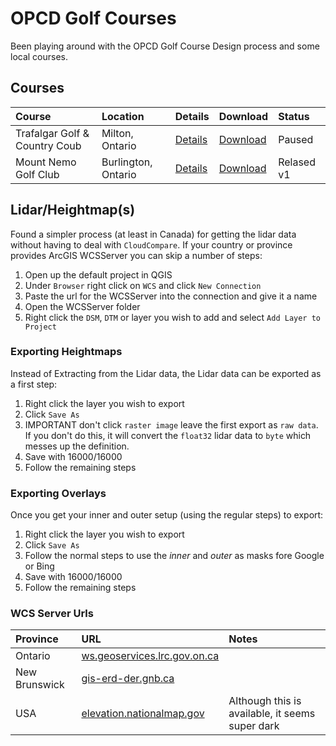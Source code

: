 # OPCD Golf Courses

Been playing around with the OPCD Golf Course Design process and some local courses.

## Courses

| Course | Location | Details | Download | Status |
| :--- | :--- | :--- | :--- | :--- |
| Trafalgar Golf & Country Coub | Milton, Ontario | [Details](/trafalgar.md) | [Download](https://1drv.ms/u/s!AqN33biz5OLCifBor9HbtDQybwbRBw?e=ygFUPl) | Paused |
| Mount Nemo Golf Club | Burlington, Ontario | [Details](/mount-nemo.md) | [Download]() | Relased v1 |

## Lidar/Heightmap(s)

Found a simpler process (at least in Canada) for getting the lidar data without having to deal with `CloudCompare`.  If your country or province provides ArcGIS WCSServer you can skip a number of steps:

1. Open up the default project in QGIS
2. Under `Browser` right click on `WCS` and click `New Connection`
3. Paste the url for the WCSServer into the connection and give it a name
4. Open the WCSServer folder
5. Right click the `DSM`, `DTM` or layer you wish to add and select `Add Layer to Project`

### Exporting Heightmaps

Instead of Extracting from the Lidar data, the Lidar data can be exported as a first step:

1. Right click the layer you wish to export
2. Click `Save As`
3. IMPORTANT don't click `raster image` leave the first export as `raw data`.  If you don't do this, it will convert the `float32` lidar data to `byte` which messes up the definition.
4. Save with 16000/16000
5. Follow the remaining steps

### Exporting Overlays 

Once you get your inner and outer setup (using the regular steps) to export:

1. Right click the layer you wish to export
2. Click `Save As`
3. Follow the normal steps to use the _inner_ and _outer_ as masks fore Google or Bing
4. Save with 16000/16000
5. Follow the remaining steps

### WCS Server Urls

| Province | URL | Notes |
| :-- | :-- | :-- |
| Ontario | [ws.geoservices.lrc.gov.on.ca](https://ws.geoservices.lrc.gov.on.ca/arcgis5/services/Elevation/Ontario_DTM_LidarDerived/ImageServer/WCSServer) | |
| New Brunswick | [gis-erd-der.gnb.ca](https://gis-erd-der.gnb.ca/server/services/LidarProducts/DSM/ImageServer/WCSServer) | |
| USA | [elevation.nationalmap.gov](https://elevation.nationalmap.gov/arcgis/services/3DEPElevation/ImageServer/WCSServer) | Although this is available, it seems super dark |
